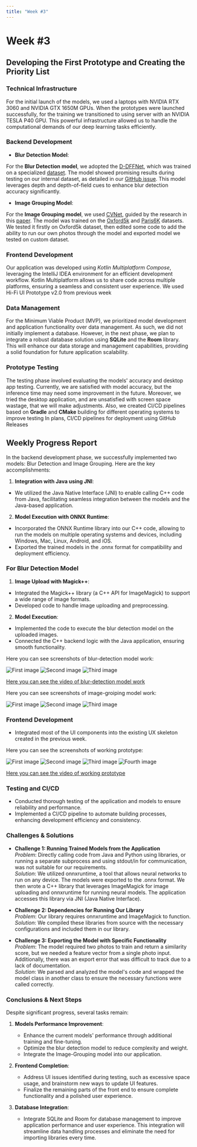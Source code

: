 ```yaml
---
title: "Week #3"
---
```


# **Week #3**

## **Developing the First Prototype and Creating the Priority List**

### **Technical Infrastructure**

For the initial launch of the models, we used a laptops with NVIDIA RTX 3060 and NVIDIA GTX 1650M GPUs.
When the prototypes were launched successfully, for the training we transitioned to using server with
an NVIDIA TESLA P40 GPU. This powerful infrastructure allowed us to handle the computational demands of our deep
learning tasks efficiently.

### **Backend Development**

- **Blur Detection Model**:

For the **Blur Detection model**, we adopted
the [D-DFFNet](https://paperswithcode.com/paper/depth-and-dof-cues-make-a-better-defocus-blur),
which was trained on a specialized [dataset](https://drive.google.com/file/d/1pkgfGSKx80Eq1_kq6-PwYl6zSYXwkqS8/view).
The model showed promising results during testing on our internal dataset, as detailed in
our [GitHub issue](https://github.com/IU-Capstone-Project-2024/A-Shot/issues/12).
This model leverages depth and depth-of-field cues to enhance blur detection accuracy significantly.

- **Image Grouping Model**:

For the **Image Grouping model**, we used [CVNet](https://github.com/shihaoshao-gh/superglobal?tab=readme-ov-file), guided by the research in this [paper](https://arxiv.org/abs/2308.06954).
The model was trained on the [Oxford5k](https://paperswithcode.com/dataset/oxford5k) and [Paris6K](https://paperswithcode.com/dataset/paris6k) datasets.
We tested it firstly on Oxford5k dataset, then edited some code to add the ability to run our own photos through the model and exported model we tested on custom dataset.

### **Frontend Development**

Our application was developed using *Kotlin Multiplatform Compose*, leveraging the IntelliJ IDEA environment for an
efficient development workflow. Kotlin Multiplatform allows us to share code across multiple platforms, ensuring a
seamless and consistent user experience. We used Hi-Fi UI Prototype v2.0 from previous week

### **Data Management**

For the Minimum Viable Product (MVP), we prioritized model development and application functionality over data
management. As such, we did not initially implement a database. However, in the next phase, we plan to integrate a
robust database solution using **SQLite** and the **Room** library. This will enhance our data storage and management
capabilities, providing a solid foundation for future application scalability.

### **Prototype Testing**

The testing phase involved evaluating the models' accuracy and desktop app testing.
Currently, we are satisfied with model accuracy, but the inference time may need some improvement in the future.
Moreover, we tried the desktop application, and are unsatisfied with screen space wastage, that we will make adjustments.
Also, we created CI/CD pipelines based on **Gradle** and **CMake** building for different operating systems to improve testing
In plans, CI/CD pipelines for deployment using GitHub Releases

## **Weekly Progress Report**

In the backend development phase, we successfully implemented two models: Blur Detection and Image Grouping. Here are
the key accomplishments:

1. **Integration with Java using JNI**:

- We utilized the Java Native Interface (JNI) to enable calling C++ code from Java, facilitating seamless integration
  between the models and the Java-based application.

2. **Model Execution with ONNX Runtime**:

- Incorporated the ONNX Runtime library into our C++ code, allowing to run the models on multiple operating systems and
  devices, including Windows, Mac, Linux, Android, and iOS.
- Exported the trained models in the .onnx format for compatibility and deployment efficiency.

### **For Blur Detection Model**

1. **Image Upload with Magick++**:

- Integrated the Magick++ library (a C++ API for ImageMagick) to support a wide range of image formats.
- Developed code to handle image uploading and preprocessing.

2. **Model Execution**:

- Implemented the code to execute the blur detection model on the uploaded images.
- Connected the C++ backend logic with the Java application, ensuring smooth functionality.

Here you can see screenshots of blur-detection model work:

![First image](/2024/A-Shot/week03/blur-detection/blur-1.png)
![Second image](/2024/A-Shot/week03/blur-detection/blur-2.png)
![Third image](/2024/A-Shot/week03/blur-detection/blur-3.png)

[Here you can see the video of blur-detection model work](https://drive.google.com/drive/u/0/folders/18jDpyZYHyM5TImLloxhwcTvzpyfWj6Ws)

Here you can see screenshots of image-groiping model work:

![First image](/2024/A-Shot/week03/image-grouping/1sta-shot.png)
![Second image](/2024/A-Shot/week03/image-grouping/2nda-shot.png)
![Third image](/2024/A-Shot/week03/image-grouping/3rda-shot.png)

### **Frontend Development**

- Integrated most of the UI components into the existing UX skeleton created in the previous week.

Here you can see the screenshots of working prototype:

![First image](/2024/A-Shot/week03/app/app-1.png)
![Second image](/2024/A-Shot/week03/app/app-2.png)
![Third image](/2024/A-Shot/week03/app/app-3.png)
![Fourth image](/2024/A-Shot/week03/app/app-4.png)

[Here you can see the video of working prototype](https://drive.google.com/file/d/1KzaFrnpbjQm7oWYZ74eE02lWsVIItn-N/view?usp=sharing)

### **Testing and CI/CD**

- Conducted thorough testing of the application and models to ensure reliability and performance.
- Implemented a CI/CD pipeline to automate building processes, enhancing development efficiency
  and consistency.

### **Challenges & Solutions**

- **Challenge 1: Running Trained Models from the Application**  
  *Problem*: Directly calling code from Java and Python using libraries, or running a separate subprocess and using stdout/in for communication, was not suitable for our requirements.  
  *Solution*: We utilized onnxruntime, a tool that allows neural networks to run on any device. The models were exported to the .onnx format. We then wrote a C++ library that leverages ImageMagick for image uploading and onnxruntime for running neural models. The application accesses this library via JNI (Java Native Interface).

- **Challenge 2: Dependencies for Running Our Library**  
  *Problem*: Our library requires onnxruntime and ImageMagick to function.  
  *Solution*: We compiled these libraries from source with the necessary configurations and included them in our library.

- **Challenge 3: Exporting the Model with Specific Functionality**  
  *Problem*: The model required two photos to train and return a similarity score, but we needed a feature vector from a single photo input. Additionally, there was an export error that was difficult to track due to a lack of documentation.  
  *Solution*: We parsed and analyzed the model's code and wrapped the model class in another class to ensure the necessary functions were called correctly.

### **Conclusions & Next Steps**

Despite significant progress, several tasks remain:

1. **Models Performance Improvement**:
   - Enhance the current models' performance through additional training and fine-tuning.
   - Optimize the blur detection model to reduce complexity and weight.
   - Integrate the Image-Grouping model into our application.

2. **Frontend Completion**:
   - Address UI issues identified during testing, such as excessive space usage, and brainstorm new ways to update UI features.
   - Finalize the remaining parts of the front end to ensure complete functionality and a polished user experience.

3. **Database Integration**:
   - Integrate SQLite and Room for database management to improve application performance and user experience. This integration will streamline data handling processes and eliminate the need for importing libraries every time.
